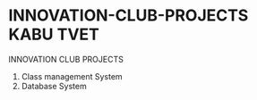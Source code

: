 # INNOVATION-CLUB-PROJECTS KABU TVET
INNOVATION CLUB PROJECTS

1. Class management System
2. Database System
